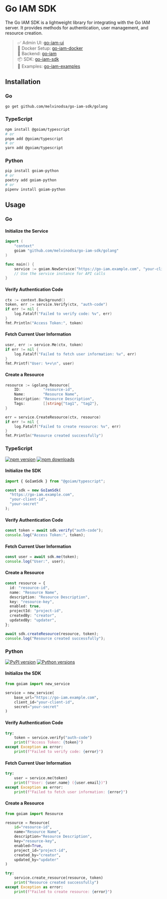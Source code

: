 # Go IAM SDK

The Go IAM SDK is a lightweight library for integrating with the Go IAM server. It provides methods for authentication, user management, and resource creation.

> ✅ Admin UI: [go-iam-ui](https://github.com/melvinodsa/go-iam-ui)  
> 🐳 Docker Setup: [go-iam-docker](https://github.com/melvinodsa/go-iam-docker)  
> 🔐 Backend: [go-iam](https://github.com/melvinodsa/go-iam)  
> 📦 SDK: [go-iam-sdk](https://github.com/melvinodsa/go-iam-sdk)  
> 🚀 Examples: [go-iam-examples](https://github.com/melvinodsa/go-iam-examples)

## Installation

### Go

```bash
go get github.com/melvinodsa/go-iam-sdk/golang
```

### TypeScript

```bash
npm install @goiam/typescript
# or
pnpm add @goiam/typescript
# or
yarn add @goiam/typescript
```

### Python

```bash
pip install goiam-python
# or
poetry add goiam-python
# or
pipenv install goiam-python
```

## Usage

### Go

#### Initialize the Service

```go
import (
	"context"
	goiam "github.com/melvinodsa/go-iam-sdk/golang"
)

func main() {
	service := goiam.NewService("https://go-iam.example.com", "your-client-id", "your-secret")
	// Use the service instance for API calls
}
```

#### Verify Authentication Code

```go
ctx := context.Background()
token, err := service.Verify(ctx, "auth-code")
if err != nil {
	log.Fatalf("Failed to verify code: %v", err)
}
fmt.Println("Access Token:", token)
```

#### Fetch Current User Information

```go
user, err := service.Me(ctx, token)
if err != nil {
	log.Fatalf("Failed to fetch user information: %v", err)
}
fmt.Printf("User: %+v\n", user)
```

#### Create a Resource

```go
resource := &golang.Resource{
	ID:          "resource-id",
	Name:        "Resource Name",
	Description: "Resource Description",
	Tags:        []string{"tag1", "tag2"},
}

err = service.CreateResource(ctx, resource)
if err != nil {
	log.Fatalf("Failed to create resource: %v", err)
}
fmt.Println("Resource created successfully")
```

### TypeScript

[![npm version](https://badge.fury.io/js/@goiam%2Ftypescript.svg)](https://badge.fury.io/js/@goiam%2Ftypescript)
[![npm downloads](https://img.shields.io/npm/dm/@goiam/typescript.svg)](https://www.npmjs.com/package/@goiam/typescript)

#### Initialize the SDK

```typescript
import { GoIamSdk } from "@goiam/typescript";

const sdk = new GoIamSdk(
  "https://go-iam.example.com",
  "your-client-id",
  "your-secret"
);
```

#### Verify Authentication Code

```typescript
const token = await sdk.verify("auth-code");
console.log("Access Token:", token);
```

#### Fetch Current User Information

```typescript
const user = await sdk.me(token);
console.log("User:", user);
```

#### Create a Resource

```typescript
const resource = {
  id: "resource-id",
  name: "Resource Name",
  description: "Resource Description",
  key: "resource-key",
  enabled: true,
  projectId: "project-id",
  createdBy: "creator",
  updatedBy: "updater",
};

await sdk.createResource(resource, token);
console.log("Resource created successfully");
```

### Python

[![PyPI version](https://badge.fury.io/py/goiam-python.svg)](https://badge.fury.io/py/goiam-python)
[![Python versions](https://img.shields.io/pypi/pyversions/goiam-python.svg)](https://pypi.org/project/goiam-python/)

#### Initialize the SDK

```python
from goiam import new_service

service = new_service(
    base_url="https://go-iam.example.com",
    client_id="your-client-id",
    secret="your-secret"
)
```

#### Verify Authentication Code

```python
try:
    token = service.verify("auth-code")
    print(f"Access Token: {token}")
except Exception as error:
    print(f"Failed to verify code: {error}")
```

#### Fetch Current User Information

```python
try:
    user = service.me(token)
    print(f"User: {user.name} ({user.email})")
except Exception as error:
    print(f"Failed to fetch user information: {error}")
```

#### Create a Resource

```python
from goiam import Resource

resource = Resource(
    id="resource-id",
    name="Resource Name",
    description="Resource Description",
    key="resource-key",
    enabled=True,
    project_id="project-id",
    created_by="creator",
    updated_by="updater"
)

try:
    service.create_resource(resource, token)
    print("Resource created successfully")
except Exception as error:
    print(f"Failed to create resource: {error}")
```
